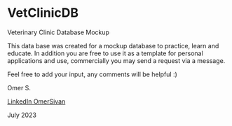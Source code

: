 # VetClinicDB
Veterinary Clinic Database Mockup

This data base was created for a mockup database to practice, learn and educate. 
In addition you are free to use it as a template for personal applications and use, commercially you may send a request via a message.

Feel free to add your input, any comments will be helpful :)

Omer S.

 <a href="https://www.linkedin.com/in/omersivan/" target="_blank">LinkedIn OmerSivan</a>

July 2023

